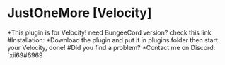 # JustOneMore [Velocity]
*This plugin is for Velocity! need BungeeCord version? check this link
#Installation:
*Download the plugin and put it in plugins folder then start your Velocity, done!
#Did you find a problem?
*Contact me on Discord: `xii69#6969
